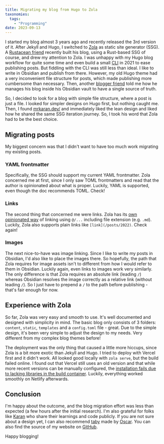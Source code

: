 ```yaml
---
title: Migrating my blog from Hugo to Zola
taxonomies:
  tags:
    - "Programming"
date: 2023-09-13
---
```


I started my blog almost 3 years ago and recently released the 3rd version of it.
After Jekyll and Hugo, I switched to [Zola](https://www.getzola.org/) as static site generator (SSG).
A [Rustacean friend](https://fassbender.dev/)  recently built his blog, using a Rust-based SSG of course, and drew my attention to Zola.
I was unhappy with my Hugo blog workflow for quite some time and even build a small [CLI](https://github.com/elchead/blog-cli) in 2021 to ease publishing posts. But fiddling with the CLI was still less than ideal.
I like to write in Obsidian and publish from there. However, my old Hugo theme had a very inconvenient file structure for posts, which made publishing more cumbersome than necessary.
Then, another [blogger friend](https://lieu.gg/) told me how he manages his blog inside his Obsidian vault to have a single source of truth.

So, I decided to look for a blog with simple file structure, where a post is just a file. I looked for simpler designs on Hugo first, but nothing caught me.
Then, I found [mrkaran.dev/](https://mrkaran.dev/posts/migrating-to-zola/) and immediately liked the lean design and liked how he shared the same SSG iteration journey. So, I took his word that Zola had to be the best choice.

## Migrating posts
My biggest concern was that I didn't want to have too much work migrating my existing posts.

### YAML frontmatter
Specifically, the SSG should support my current YAML frontmatter. Zola concerned me at first, since I only saw TOML frontmatters and read that the author is opinionated about what is proper. Luckily, YAML is supported, even though the doc recommends TOML. Check!

### Links
The second thing that concerned me were links.
Zola has its [own opinionated way](https://www.getzola.org/documentation/content/linking/) of linking using `@/...` including file extension (e.g. `.md`).
Luckily, Zola also supports plain links like `[link](/posts/2022)`. Check again!

### Images
The next nice-to-have was image linking. Since I like to write my posts in Obsidian, I'd also like to place the images there. So hopefully, the path that Zola requires for image assets isn't to different from how I would refer to them in Obsidian. Luckily again, even links to images work very similarly. The only difference is that Zola requires an absolute link (leading `/`) whereas Obsidian resolves the image correctly as a relative link (without leading `/`).
So I just have to prepend a `/` to the path before publishing - that's fair enough for now.

## Experience with Zola
So far, Zola was very easy and smooth to use. It's well documented and designed with simplicity in mind. The basic blog only consists of 3 folders: `content`, `static`, `templates` and a `config.toml` file - great.
Due to the simple design, it's been very simple to adjust the design to my needs. Very different from my complex blog themes before!

The deployment was the only thing that caused a little more hiccups, since Zola is a bit more exotic than Jekyll and Hugo.
I tried to deploy with Vercel first and it didn't work. All looked good locally with `zola serve`, but the build failed online.
I found out that Vercel still uses an old version and that while more recent versions can be manually configured, the [installation fails due to lacking libraries in the build container](https://github.com/getzola/zola/issues/1713).
Luckily, everything worked smoothly on Netlify afterwards.

## Conclusion
I'm happy about the outcome, and the blog migration effort was less than expected (a few hours after the initial research). I'm also grateful for folks like [Karan](https://mrkaran.dev) who share their learnings and code publicly.
If you are not sure about a design yet, I can also recommend [taby](https://github.com/welpo/tabi) made by [Oscar](https://osc.garden/).
You can also find the source of my website on [GitHub](https://github.com/elchead/blog).

Happy blogging!
